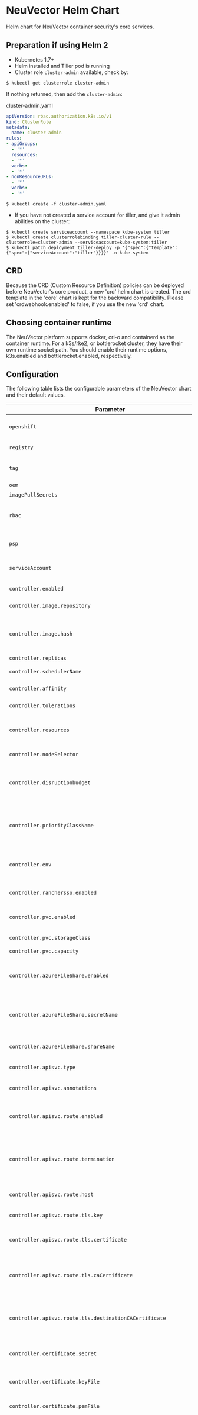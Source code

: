 # NeuVector Helm Chart

Helm chart for NeuVector container security's core services.
 
## Preparation if using Helm 2

- Kubernetes 1.7+
- Helm installed and Tiller pod is running
- Cluster role `cluster-admin` available, check by:

```console
$ kubectl get clusterrole cluster-admin
```

If nothing returned, then add the `cluster-admin`:

cluster-admin.yaml
```yaml
apiVersion: rbac.authorization.k8s.io/v1
kind: ClusterRole
metadata:
  name: cluster-admin
rules:
- apiGroups:
  - '*'
  resources:
  - '*'
  verbs:
  - '*'
- nonResourceURLs:
  - '*'
  verbs:
  - '*'
```

```console
$ kubectl create -f cluster-admin.yaml
```

- If you have not created a service account for tiller, and give it admin abilities on the cluster:

```console
$ kubectl create serviceaccount --namespace kube-system tiller
$ kubectl create clusterrolebinding tiller-cluster-rule --clusterrole=cluster-admin --serviceaccount=kube-system:tiller
$ kubectl patch deployment tiller-deploy -p '{"spec":{"template":{"spec":{"serviceAccount":"tiller"}}}}' -n kube-system
```

## CRD
Because the CRD (Custom Resource Definition) policies can be deployed before NeuVector's core product, a new 'crd' helm chart is created. The crd template in the 'core' chart is kept for the backward compatibility. Please set 'crdwebhook.enabled' to false, if you use the new 'crd' chart.

## Choosing container runtime
The NeuVector platform supports docker, cri-o and containerd as the container runtime. For a k3s/rke2, or bottlerocket cluster, they have their own runtime socket path. You should enable their runtime options, k3s.enabled and bottlerocket.enabled, respectively.

## Configuration

The following table lists the configurable parameters of the NeuVector chart and their default values.

Parameter | Description | Default | Notes
--------- | ----------- | ------- | -----
`openshift` | If deploying in OpenShift, set this to true | `false` |
`registry` | NeuVector container registry | `registry.neuvector.com` |
`tag` | image tag for controller enforcer manager | `latest` |
`oem` | OEM release name | `nil` |
`imagePullSecrets` | image pull secret | `nil` |
`rbac` | NeuVector RBAC manifests are installed when rbac is enabled | `true` |
`psp` | NeuVector Pod Security Policy when psp policy is enabled | `false` |
`serviceAccount` | Service account name for NeuVector components | `default` |
`controller.enabled` | If true, create controller | `true` |
`controller.image.repository` | controller image repository | `neuvector/controller` |
`controller.image.hash` | controller image hash in the format of sha256:xxxx. If present it overwrites the image tag value. | |
`controller.replicas` | controller replicas | `3` |
`controller.schedulerName` | kubernetes scheduler name | `nil` |
`controller.affinity` | controller affinity rules  | ... | spread controllers to different nodes |
`controller.tolerations` | List of node taints to tolerate | `nil` |
`controller.resources` | Add resources requests and limits to controller deployment | `{}` | see examples in [values.yaml](https://github.com/neuvector/neuvector-helm/tree//charts/core/values.yaml)
`controller.nodeSelector` | Enable and specify nodeSelector labels | `{}` |
`controller.disruptionbudget` | controller PodDisruptionBudget. 0 to disable. Recommended value: 2. | `0` |
`controller.priorityClassName` | controller priorityClassName. Must exist prior to helm deployment. Leave empty to disable. | `nil` |
`controller.env` | User-defined environment variables for controller. | `[]` |
`controller.ranchersso.enabled` | If true, enable Rancher single sign on | `false` | Rancher server address auto configured.|
`controller.pvc.enabled` | If true, enable persistence for controller using PVC | `false` | Require persistent volume type RWX, and storage 1Gi
`controller.pvc.storageClass` | Storage Class to be used | `default` |
`controller.pvc.capacity` | Storage capacity | `1Gi` |
`controller.azureFileShare.enabled` | If true, enable the usage of an existing or statically provisioned Azure File Share | `false` |
`controller.azureFileShare.secretName` | The name of the secret containing the Azure file share storage account name and key | `nil` |
`controller.azureFileShare.shareName` | The name of the Azure file share to use | `nil` |
`controller.apisvc.type` | Controller REST API service type | `nil` |
`controller.apisvc.annotations` | Add annotations to controller REST API service | `{}` |
`controller.apisvc.route.enabled` | If true, create a OpenShift route to expose the Controller REST API service | `false` |
`controller.apisvc.route.termination` | Specify TLS termination for OpenShift route for Controller REST API service. Possible passthrough, edge, reencrypt | `passthrough` |
`controller.apisvc.route.host` | Set controller REST API service hostname | `nil` |
`controller.apisvc.route.tls.key` | Set controller REST API service PEM format key file | `nil` |
`controller.apisvc.route.tls.certificate` | Set controller REST API service PEM format certificate file | `nil` |
`controller.apisvc.route.tls.caCertificate` | Set controller REST API service CA certificate may be required to establish a certificate chain for validation | `nil` |
`controller.apisvc.route.tls.destinationCACertificate` | Set controller REST API service CA certificate to validate the endpoint certificate | `nil` |
`controller.certificate.secret` | Replace controller REST API certificate using secret if secret name is specified | `nil` |
`controller.certificate.keyFile` | Replace controller REST API certificate key file | `tls.key` |
`controller.certificate.pemFile` | Replace controller REST API certificate pem file | `tls.pem` |
`controller.federation.mastersvc.type` | Multi-cluster primary cluster service type. If specified, the deployment will be used to manage other clusters. Possible values include NodePort, LoadBalancer and ClusterIP.  | `nil` |
`controller.federation.mastersvc.annotations` | Add annotations to Multi-cluster primary cluster REST API service | `{}` |
`controller.federation.mastersvc.route.enabled` | If true, create a OpenShift route to expose the Multi-cluster primary cluster service | `false` |
`controller.federation.mastersvc.route.host` | Set OpenShift route host for primary cluster service | `nil` |
`controller.federation.mastersvc.route.termination` | Specify TLS termination for OpenShift route for Multi-cluster primary cluster service. Possible passthrough, edge, reencrypt | `passthrough` |
`controller.federation.mastersvc.route.tls.key` | Set PEM format key file for OpenShift route for Multi-cluster primary cluster service | `nil` |
`controller.federation.mastersvc.route.tls.certificate` | Set PEM format key certificate file for OpenShift route for Multi-cluster primary cluster service | `nil` |
`controller.federation.mastersvc.route.tls.caCertificate` | Set CA certificate may be required to establish a certificate chain for validation for OpenShift route for Multi-cluster primary cluster service | `nil` |
`controller.federation.mastersvc.route.tls.destinationCACertificate` | Set CA certificate to validate the endpoint certificate for OpenShift route for Multi-cluster primary cluster service | `nil` |
`controller.federation.mastersvc.ingress.enabled` | If true, create ingress for federation master service, must also set ingress host value | `false` | enable this if ingress controller is installed
`controller.federation.mastersvc.ingress.tls` | If true, TLS is enabled for controller federation master ingress service |`false` | If set, the tls-host used is the one set with `controller.federation.mastersvc.ingress.host`.
`controller.federation.mastersvc.ingress.host` | Must set this host value if ingress is enabled | `nil` |
`controller.federation.mastersvc.ingress.ingressClassName` | To be used instead of the ingress.class annotation if an IngressClass is provisioned | `""` |
`controller.federation.mastersvc.ingress.secretName` | Name of the secret to be used for TLS-encryption | `nil` | Secret must be created separately (Let's encrypt, manually)
`controller.federation.mastersvc.ingress.path` | Set ingress path |`/` | If set, it might be necessary to set a rewrite rule in annotations.
`controller.federation.mastersvc.ingress.annotations` | Add annotations to ingress to influence behavior | `nginx.ingress.kubernetes.io/backend-protocol: "HTTPS"` | see examples in [values.yaml](https://github.com/neuvector/neuvector-helm/tree//charts/core/values.yaml)
`controller.federation.managedsvc.type` | Multi-cluster managed cluster service type. If specified, the deployment will be managed by the managed clsuter. Possible values include NodePort, LoadBalancer and ClusterIP. | `nil` |
`controller.federation.managedsvc.annotations` | Add annotations to Multi-cluster managed cluster REST API service | `{}` |
`controller.federation.managedsvc.route.enabled` | If true, create a OpenShift route to expose the Multi-cluster managed cluster service | `false` |
`controller.federation.managedsvc.route.host` | Set OpenShift route host for manageed service | `nil` |
`controller.federation.managedsvc.route.termination` | Specify TLS termination for OpenShift route for Multi-cluster managed cluster service. Possible passthrough, edge, reencrypt | `passthrough` |
`controller.federation.managedsvc.route.tls.key` | Set PEM format key file for OpenShift route for Multi-cluster managed cluster service | `nil` |
`controller.federation.managedsvc.route.tls.certificate` | Set PEM format certificate file for OpenShift route for Multi-cluster managed cluster service | `nil` |
`controller.federation.managedsvc.route.tls.caCertificate` | Set CA certificate may be required to establish a certificate chain for validation for OpenShift route for Multi-cluster managed cluster service | `nil` |
`controller.federation.managedsvc.route.tls.destinationCACertificate` | Set CA certificate to validate the endpoint certificate for OpenShift route for Multi-cluster managed cluster service | `nil` |
`controller.federation.managedsvc.ingress.enabled` | If true, create ingress for federation managed service, must also set ingress host value | `false` | enable this if ingress controller is installed
`controller.federation.managedsvc.ingress.tls` | If true, TLS is enabled for controller federation managed ingress service |`false` | If set, the tls-host used is the one set with `controller.federation.managedsvc.ingress.host`.
`controller.federation.managedsvc.ingress.host` | Must set this host value if ingress is enabled | `nil` |
`controller.federation.managedsvc.ingress.ingressClassName` | To be used instead of the ingress.class annotation if an IngressClass is provisioned | `""` |
`controller.federation.managedsvc.ingress.secretName` | Name of the secret to be used for TLS-encryption | `nil` | Secret must be created separately (Let's encrypt, manually)
`controller.federation.managedsvc.ingress.path` | Set ingress path |`/` | If set, it might be necessary to set a rewrite rule in annotations.
`controller.federation.managedsvc.ingress.annotations` | Add annotations to ingress to influence behavior | `nginx.ingress.kubernetes.io/backend-protocol: "HTTPS"` | see examples in [values.yaml](https://github.com/neuvector/neuvector-helm/tree//charts/core/values.yaml)
`controller.ingress.enabled` | If true, create ingress for rest api, must also set ingress host value | `false` | enable this if ingress controller is installed
`controller.ingress.tls` | If true, TLS is enabled for controller rest api ingress service |`false` | If set, the tls-host used is the one set with `controller.ingress.host`.
`controller.ingress.host` | Must set this host value if ingress is enabled | `nil` |
`controller.ingress.ingressClassName` | To be used instead of the ingress.class annotation if an IngressClass is provisioned | `""` |
`controller.ingress.secretName` | Name of the secret to be used for TLS-encryption | `nil` | Secret must be created separately (Let's encrypt, manually)
`controller.ingress.path` | Set ingress path |`/` | If set, it might be necessary to set a rewrite rule in annotations.
`controller.ingress.annotations` | Add annotations to ingress to influence behavior | `nginx.ingress.kubernetes.io/backend-protocol: "HTTPS"` | see examples in [values.yaml](https://github.com/neuvector/neuvector-helm/tree//charts/core/values.yaml)
`controller.configmap.enabled` | If true, configure NeuVector global settings using a ConfigMap | `false`
`controller.configmap.data` | NeuVector configuration in YAML format | `{}`
`controller.secret.enabled` | If true, configure NeuVector global settings using secrets | `false`
`controller.secret.data` | NeuVector configuration in key/value pair format | `{}`
`enforcer.enabled` | If true, create enforcer | `true` |
`enforcer.image.repository` | enforcer image repository | `neuvector/enforcer` |
`enforcer.image.hash` | enforcer image hash in the format of sha256:xxxx. If present it overwrites the image tag value. | |
`enforcer.priorityClassName` | enforcer priorityClassName. Must exist prior to helm deployment. Leave empty to disable. | `nil` |
`enforcer.tolerations` | List of node taints to tolerate | `- effect: NoSchedule`<br>`key: node-role.kubernetes.io/master` | other taints can be added after the default
`enforcer.resources` | Add resources requests and limits to enforcer deployment | `{}` | see examples in [values.yaml](https://github.com/neuvector/neuvector-helm/tree//charts/core/values.yaml)
`manager.enabled` | If true, create manager | `true` |
`manager.image.repository` | manager image repository | `neuvector/manager` |
`manager.image.hash` | manager image hash in the format of sha256:xxxx. If present it overwrites the image tag value. | |
`manager.priorityClassName` | manager priorityClassName. Must exist prior to helm deployment. Leave empty to disable. | `nil` |
`manager.env.ssl` | If false, manager will listen on HTTP access instead of HTTPS | `true` |
`manager.svc.type` | set manager service type for native Kubernetes | `NodePort`;<br>if it is OpenShift platform or ingress is enabled, then default is `ClusterIP` | set to LoadBalancer if using cloud providers, such as Azure, Amazon, Google
`manager.svc.loadBalancerIP` | if manager service type is LoadBalancer, this is used to specify the load balancer's IP | `nil` |
`manager.svc.annotations` | Add annotations to manager service | `{}` | see examples in [values.yaml](https://github.com/neuvector/neuvector-helm/tree//charts/core/values.yaml)
`manager.route.enabled` | If true, create a OpenShift route to expose the management console service | `true` |
`manager.route.host` | Set OpenShift route host for management console service | `nil` |
`manager.route.termination` | Specify TLS termination for OpenShift route for management console service. Possible passthrough, edge, reencrypt | `passthrough` |
`manager.route.tls.key` | Set PEM format key file for OpenShift route for management console service | `nil` |
`manager.route.tls.certificate` | Set PEM format certificate file for OpenShift route for management console service | `nil` |
`manager.route.tls.caCertificate` | Set CA certificate may be required to establish a certificate chain for validation for OpenShift route for management console service | `nil` |
`manager.route.tls.destinationCACertificate` | Set controller REST API service CA certificate to validate the endpoint certificate for OpenShift route for management console service | `nil` |
`manager.certificate.secret` | Replace manager UI certificate using secret if secret name is specified | `nil` |
`manager.certificate.keyFile` | Replace manager UI certificate key file | `tls.key` |
`manager.certificate.pemFile` | Replace manager UI certificate pem file | `tls.pem` |
`manager.ingress.enabled` | If true, create ingress, must also set ingress host value | `false` | enable this if ingress controller is installed
`manager.ingress.host` | Must set this host value if ingress is enabled | `nil` |
`manager.ingress.ingressClassName` | To be used instead of the ingress.class annotation if an IngressClass is provisioned | `""` |
`manager.ingress.path` | Set ingress path |`/` | If set, it might be necessary to set a rewrite rule in annotations. Currently only supports `/`
`manager.ingress.annotations` | Add annotations to ingress to influence behavior | `nginx.ingress.kubernetes.io/backend-protocol: "HTTPS"` | see examples in [values.yaml](https://github.com/neuvector/neuvector-helm/tree//charts/core/values.yaml)
`manager.ingress.tls` | If true, TLS is enabled for manager ingress service |`false` | If set, the tls-host used is the one set with `manager.ingress.host`.
`manager.ingress.secretName` | Name of the secret to be used for TLS-encryption | `nil` | Secret must be created separately (Let's encrypt, manually)
`manager.resources` | Add resources requests and limits to manager deployment | `{}` | see examples in [values.yaml](https://github.com/neuvector/neuvector-helm/tree//charts/core/values.yaml)
`manager.affinity` | manager affinity rules  | `{}` |
`manager.tolerations` | List of node taints to tolerate | `nil` |
`manager.nodeSelector` | Enable and specify nodeSelector labels | `{}` |
`manager.runAsUser` | Specify the run as User ID | `nil` |
`cve.updater.enabled` | If true, create cve updater | `true` |
`cve.updater.secure` | If ture, API server's certificate is validated  | `false` |
`cve.updater.image.repository` | cve updater image repository | `neuvector/updater` |
`cve.updater.image.tag` | image tag for cve updater | `latest` |
`cve.updater.image.hash` | cve updateer image hash in the format of sha256:xxxx. If present it overwrites the image tag value. | |
`cve.updater.priorityClassName` | cve updater priorityClassName. Must exist prior to helm deployment. Leave empty to disable. | `nil` |
`cve.updater.schedule` | cronjob cve updater schedule | `0 0 * * *` |
`cve.updater.runAsUser` | Specify the run as User ID | `nil` |
`cve.scanner.enabled` | If true, cve scanners will be deployed | `true` |
`cve.scanner.image.repository` | cve scanner image repository | `neuvector/scanner` |
`cve.scanner.image.tag` | cve scanner image tag | `latest` |
`cve.updater.image.hash` | cve scanner image hash in the format of sha256:xxxx. If present it overwrites the image tag value. | |
`cve.scanner.priorityClassName` | cve scanner priorityClassName. Must exist prior to helm deployment. Leave empty to disable. | `nil` |
`cve.scanner.replicas` | external scanner replicas | `3` |
`cve.scanner.dockerPath` | the remote docker socket if CI/CD integration need scan images before they are pushed to the registry | `nil` |
`cve.scanner.resources` | Add resources requests and limits to scanner deployment | `{}` | see examples in [values.yaml](https://github.com/neuvector/neuvector-helm/tree//charts/core/values.yaml) |
`cve.scanner.affinity` | scanner affinity rules  | `{}` |
`cve.scanner.tolerations` | List of node taints to tolerate | `nil` |
`cve.scanner.nodeSelector` | Enable and specify nodeSelector labels | `{}` |
`cve.scanner.runAsUser` | Specify the run as User ID | `nil` |
`docker.path` | docker path | `/var/run/docker.sock` |
`containerd.enabled` | Set to true, if the container runtime is containerd | `false` | **Note**: For k3s cluster, set k3s.enabled to true instead
`containerd.path` | If containerd is enabled, this local containerd socket path will be used | `/var/run/containerd/containerd.sock` |
`crio.enabled` | Set to true, if the container runtime is cri-o | `false` |
`crio.path` | If cri-o is enabled, this local cri-o socket path will be used | `/var/run/crio/crio.sock` |
`k3s.enabled` | Set to true for k3s or rke2 | `false` |
`k3s.runtimePath` | If k3s is enabled, this local containerd socket path will be used | `/run/k3s/containerd/containerd.sock` |
`bottlerocket.enabled` | Set to true if using AWS bottlerocket | `false` |
`bottlerocket.runtimePath` | If bottlerocket is enabled, this local containerd socket path will be used | `/run/dockershim.sock` |
`admissionwebhook.type` | admission webhook type | `ClusterIP` |
`crdwebhook.enabled` | Enable crd service and create crd related resources | `true` |
`crdwebhook.type` | crd webhook type | `ClusterIP` |

Specify each parameter using the `--set key=value[,key=value]` argument to `helm install`. For example,

```console
$ helm install my-release --namespace neuvector ./neuvector-helm/ --set manager.env.ssl=off
```

Alternatively, a YAML file that specifies the values for the above parameters can be provided while installing the chart. For example,

```console
$ helm install my-release --namespace neuvector ./neuvector-helm/ -f values.yaml
```

---

